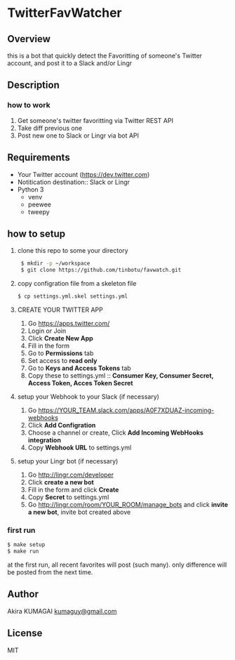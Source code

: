 # TwitterFavWatcher

## Overview

this is a bot that quickly detect the Favoritting of someone's Twitter account, and post it to a Slack and/or Lingr


## Description

### how to work

1. Get someone's twitter favoritting via Twitter REST API
1. Take diff previous one
1. Post new one to Slack or Lingr via bot API


## Requirements

- Your Twitter account (<https://dev.twitter.com>)
- Notitication destination:: Slack or Lingr
- Python 3
    - venv
    - peewee
    - tweepy


## how to setup

1. clone this repo to some your directory

   ```sh
    $ mkdir -p ~/workspace
    $ git clone https://github.com/tinbotu/favwatch.git
   ```

1. copy configration file from a skeleton file

   ```sh
   $ cp settings.yml.skel settings.yml
   ```

1. CREATE YOUR TWITTER APP
    1. Go <https://apps.twitter.com/>
    2. Login or Join 
    3. Click **Create New App**
    4. Fill in the form
    5. Go to **Permissions** tab
    6. Set access to **read only**
    7. Go to **Keys and Access Tokens** tab
    8. Copy these to settings.yml ::  **Consumer Key, Consumer Secret, Access Token, Acces Token Secret**


4. setup your Webhook to your Slack (if necessary)
    1. Go https://YOUR_TEAM.slack.com/apps/A0F7XDUAZ-incoming-webhooks
    2. Click **Add Configration**
    3. Choose a channel or create, Click **Add Incoming WebHooks integration**
    4. Copy **Webhook URL** to settings.yml


5. setup your Lingr bot (if necessary)
    1. Go <http://lingr.com/developer>
    2. Click **create a new bot**
    3. Fill in the form and click **Create**
    4. Copy **Secret** to settings.yml
    5. Go http://lingr.com/room/YOUR_ROOM/manage_bots and click **invite a new bot**, invite bot created above


### first run

```sh
$ make setup
$ make run
```
at the first run, all recent favorites will post (such many). only difference will be posted from the next time.


## Author

Akira KUMAGAI <kumaguy@gmail.com>


## License

MIT
